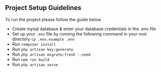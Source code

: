 

## Project Setup Guidelines

To run the project please follow the guide below 

- Create mysql database & enter your database credentials in the .env file
- Set up your `.env` file by running the following command in your root directory `cp .env.example .env`
- Run `composer install`
- Run `php artisan key:generate`
- Run  `php artisan migrate:fresh --seed`
- Run `npm run build`
- Run `php artisan serve` 
